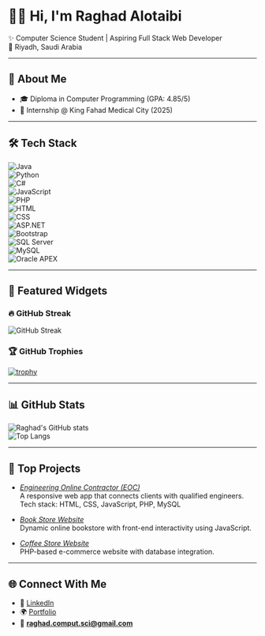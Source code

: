 # 👩‍💻 Hi, I'm Raghad Alotaibi  

✨ Computer Science Student | Aspiring Full Stack Web Developer  
📍 Riyadh, Saudi Arabia  

---

## 🚀 About Me  
- 🎓 Diploma in Computer Programming (GPA: 4.85/5)  
- 💼 Internship @ King Fahad Medical City (2025)  


---

## 🛠 Tech Stack  
![Java](https://img.shields.io/badge/Code-Java-red?logo=java)  
![Python](https://img.shields.io/badge/Code-Python-yellow?logo=python)  
![C#](https://img.shields.io/badge/Code-C%23-green?logo=c-sharp)  
![JavaScript](https://img.shields.io/badge/Code-JavaScript-blue?logo=javascript)  
![PHP](https://img.shields.io/badge/Code-PHP-purple?logo=php)  
![HTML](https://img.shields.io/badge/Markup-HTML-orange?logo=html5)  
![CSS](https://img.shields.io/badge/Style-CSS-blue?logo=css3)  
![ASP.NET](https://img.shields.io/badge/Framework-ASP.NET-512BD4?logo=dotnet)  
![Bootstrap](https://img.shields.io/badge/UI-Bootstrap-7952B3?logo=bootstrap)  
![SQL Server](https://img.shields.io/badge/DB-SQL%20Server-CC2927?logo=microsoftsqlserver)  
![MySQL](https://img.shields.io/badge/DB-MySQL-4479A1?logo=mysql)  
![Oracle APEX](https://img.shields.io/badge/DB-Oracle%20APEX-F80000?logo=oracle)  

---

## 🌟 Featured Widgets  

### 🔥 GitHub Streak  
![GitHub Streak](https://github-readme-streak-stats.herokuapp.com/?user=raghadfullstack&theme=tokyonight)

### 🏆 GitHub Trophies  
[![trophy](https://github-profile-trophy.vercel.app/?username=raghadfullstack&theme=tokyonight)](https://github.com/ryo-ma/github-profile-trophy)


---

## 📊 GitHub Stats  
![Raghad's GitHub stats](https://github-readme-stats.vercel.app/api?username=raghadfullstack&show_icons=true&theme=tokyonight&count_private=true)  
![Top Langs](https://github-readme-stats.vercel.app/api/top-langs/?username=raghadfullstack&layout=compact&theme=tokyonight)

---

## 🌟 Top Projects
- [*Engineering Online Contractor (EOC)*](https://github.com/raghadfullstack/EOC)  
  A responsive web app that connects clients with qualified engineers.  
  Tech stack: HTML, CSS, JavaScript, PHP, MySQL  

- [*Book Store Website*](https://github.com/raghadfullstack/Libarary)  
  Dynamic online bookstore with front-end interactivity using JavaScript.  

- [*Coffee Store Website*](https://github.com/raghadfullstack/coffee-shop)  
  PHP-based e-commerce website with database integration.  


---


## 🌐 Connect With Me  
- 💼 [LinkedIn](https://www.linkedin.com/in/raghad-alotaibi-2a1638279?utm_source=share&utm_campaign=share_via&utm_content=profile&utm_medium=ios_app)  
- 🌍 [Portfolio](https://yourportfolio.com)  
- 📧 **raghad.comput.sci@gmail.com**
